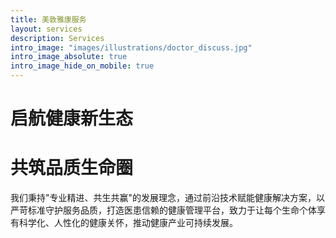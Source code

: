 ```yaml
---
title: 美敦雅康服务
layout: services
description: Services
intro_image: "images/illustrations/doctor_discuss.jpg"
intro_image_absolute: true
intro_image_hide_on_mobile: true
---
```


# 启航健康新生态
# 共筑品质生命圈

我们秉持"专业精进、共生共赢"的发展理念，通过前沿技术赋能健康解决方案，以严苛标准守护服务品质，打造医患信赖的健康管理平台，致力于让每个生命个体享有科学化、人性化的健康关怀，推动健康产业可持续发展。
